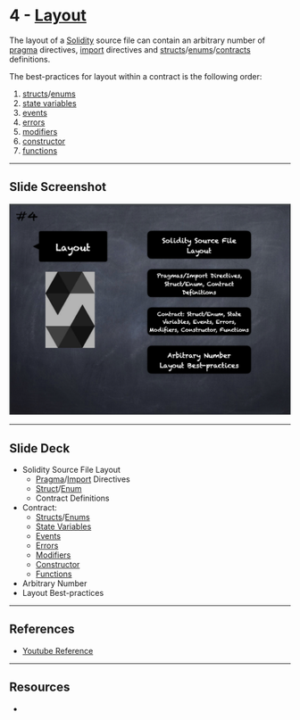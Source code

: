 # 4 - [Layout](Layout.md)
The layout of a [Solidity](Solidity.md) source file can contain an arbitrary number of [pragma](pragma.md) directives, [import](Imports.md) directives and [structs](Structs.md)/[enums](Enums.md)/[contracts](Contracts.md) definitions. 

The best-practices for layout within a contract is the following order: 
1. [structs](Structs.md)/[enums](Enums.md)
2. [state variables](State%20Variables.md)
3. [events](Events.md)
4. [errors](Errors.md)
5. [modifiers](Modifiers.md) 
6. [constructor](Constructor.md)
7. [functions](Functions.md)
___
## Slide Screenshot
![004.png](../images/solidity101/004.png)
___
## Slide Deck
- Solidity Source File Layout
	- [Pragma](Pragma.md)/[Import](Imports.md) Directives
	- [Struct](Structs.md)/[Enum](Enums.md)
	- Contract Definitions 
- Contract: 
	- [Structs](Structs.md)/[Enums](Enums.md)
	- [State Variables](State%20Variables.md)
	- [Events](Events.md)
	- [Errors](Errors.md)
	- [Modifiers](Modifiers.md)
	- [Constructor](Constructor.md)
	- [Functions](Functions.md)
- Arbitrary Number
- Layout Best-practices


___
## References
- [Youtube Reference](https://youtu.be/5eLqFac5Tkg?t=346)

___
## Resources
- 
